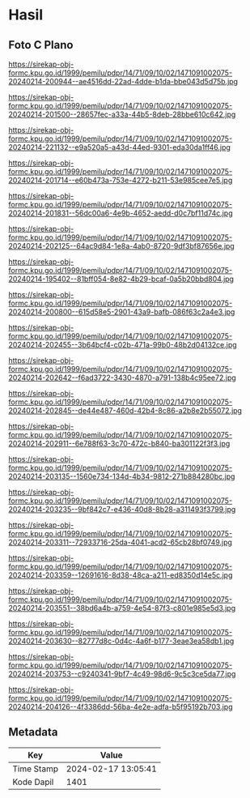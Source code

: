 # Hasil

## Foto C Plano

https://sirekap-obj-formc.kpu.go.id/1999/pemilu/pdpr/14/71/09/10/02/1471091002075-20240214-200944--ae4516dd-22ad-4dde-b1da-bbe043d5d75b.jpg

https://sirekap-obj-formc.kpu.go.id/1999/pemilu/pdpr/14/71/09/10/02/1471091002075-20240214-201500--28657fec-a33a-44b5-8deb-28bbe610c642.jpg

https://sirekap-obj-formc.kpu.go.id/1999/pemilu/pdpr/14/71/09/10/02/1471091002075-20240214-221132--e9a520a5-a43d-44ed-9301-eda30da1ff46.jpg

https://sirekap-obj-formc.kpu.go.id/1999/pemilu/pdpr/14/71/09/10/02/1471091002075-20240214-201714--e60b473a-753e-4272-b211-53e985cee7e5.jpg

https://sirekap-obj-formc.kpu.go.id/1999/pemilu/pdpr/14/71/09/10/02/1471091002075-20240214-201831--56dc00a6-4e9b-4652-aedd-d0c7bf11d74c.jpg

https://sirekap-obj-formc.kpu.go.id/1999/pemilu/pdpr/14/71/09/10/02/1471091002075-20240214-202125--64ac9d84-1e8a-4ab0-8720-9df3bf87656e.jpg

https://sirekap-obj-formc.kpu.go.id/1999/pemilu/pdpr/14/71/09/10/02/1471091002075-20240214-195402--81bff054-8e82-4b29-bcaf-0a5b20bbd804.jpg

https://sirekap-obj-formc.kpu.go.id/1999/pemilu/pdpr/14/71/09/10/02/1471091002075-20240214-200800--615d58e5-2901-43a9-bafb-086f63c2a4e3.jpg

https://sirekap-obj-formc.kpu.go.id/1999/pemilu/pdpr/14/71/09/10/02/1471091002075-20240214-202455--3b64bcf4-c02b-471a-99b0-48b2d04132ce.jpg

https://sirekap-obj-formc.kpu.go.id/1999/pemilu/pdpr/14/71/09/10/02/1471091002075-20240214-202642--f6ad3722-3430-4870-a791-138b4c95ee72.jpg

https://sirekap-obj-formc.kpu.go.id/1999/pemilu/pdpr/14/71/09/10/02/1471091002075-20240214-202845--de44e487-460d-42b4-8c86-a2b8e2b55072.jpg

https://sirekap-obj-formc.kpu.go.id/1999/pemilu/pdpr/14/71/09/10/02/1471091002075-20240214-202911--6e788f63-3c70-472c-b840-ba301122f3f3.jpg

https://sirekap-obj-formc.kpu.go.id/1999/pemilu/pdpr/14/71/09/10/02/1471091002075-20240214-203135--1560e734-134d-4b34-9812-271b884280bc.jpg

https://sirekap-obj-formc.kpu.go.id/1999/pemilu/pdpr/14/71/09/10/02/1471091002075-20240214-203235--9bf842c7-e436-40d8-8b28-a311493f3799.jpg

https://sirekap-obj-formc.kpu.go.id/1999/pemilu/pdpr/14/71/09/10/02/1471091002075-20240214-203311--72933716-25da-4041-acd2-65cb28bf0749.jpg

https://sirekap-obj-formc.kpu.go.id/1999/pemilu/pdpr/14/71/09/10/02/1471091002075-20240214-203359--12691616-8d38-48ca-a211-ed8350d14e5c.jpg

https://sirekap-obj-formc.kpu.go.id/1999/pemilu/pdpr/14/71/09/10/02/1471091002075-20240214-203551--38bd6a4b-a759-4e54-87f3-c801e985e5d3.jpg

https://sirekap-obj-formc.kpu.go.id/1999/pemilu/pdpr/14/71/09/10/02/1471091002075-20240214-203630--82777d8c-0d4c-4a6f-b177-3eae3ea58db1.jpg

https://sirekap-obj-formc.kpu.go.id/1999/pemilu/pdpr/14/71/09/10/02/1471091002075-20240214-203753--c9240341-9bf7-4c49-98d6-9c5c3ce5da77.jpg

https://sirekap-obj-formc.kpu.go.id/1999/pemilu/pdpr/14/71/09/10/02/1471091002075-20240214-204126--4f3386dd-56ba-4e2e-adfa-b5f95192b703.jpg


## Metadata

| Key        | Value               |
| ---------- | ------------------- |
| Time Stamp | 2024-02-17 13:05:41 |
| Kode Dapil | 1401                |



